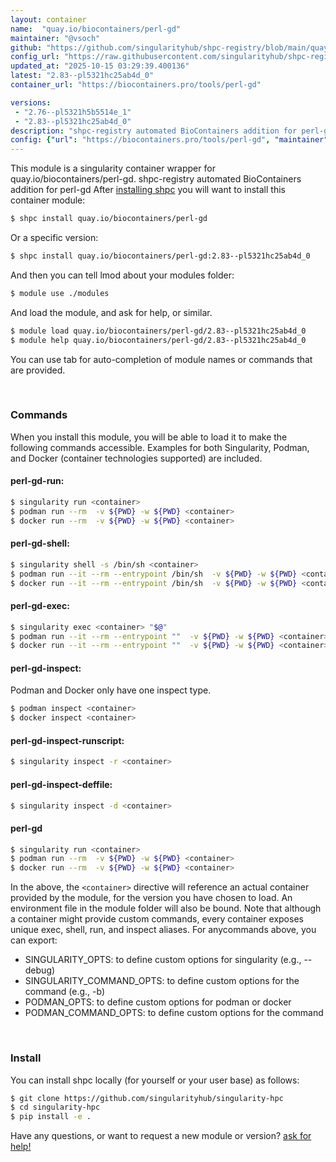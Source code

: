 ```yaml
---
layout: container
name:  "quay.io/biocontainers/perl-gd"
maintainer: "@vsoch"
github: "https://github.com/singularityhub/shpc-registry/blob/main/quay.io/biocontainers/perl-gd/container.yaml"
config_url: "https://raw.githubusercontent.com/singularityhub/shpc-registry/main/quay.io/biocontainers/perl-gd/container.yaml"
updated_at: "2025-10-15 03:29:39.400136"
latest: "2.83--pl5321hc25ab4d_0"
container_url: "https://biocontainers.pro/tools/perl-gd"

versions:
 - "2.76--pl5321h5b5514e_1"
 - "2.83--pl5321hc25ab4d_0"
description: "shpc-registry automated BioContainers addition for perl-gd"
config: {"url": "https://biocontainers.pro/tools/perl-gd", "maintainer": "@vsoch", "description": "shpc-registry automated BioContainers addition for perl-gd", "latest": {"2.83--pl5321hc25ab4d_0": "sha256:d5037c9b8b21154b198b8fa3d14f5aa717fbc5636af581bf76896fad8d585957"}, "tags": {"2.76--pl5321h5b5514e_1": "sha256:df5dae5c943b410f5b62a61ef67bcab6b4358f2fbafef8381b816a00e7276a3e", "2.83--pl5321hc25ab4d_0": "sha256:d5037c9b8b21154b198b8fa3d14f5aa717fbc5636af581bf76896fad8d585957"}, "docker": "quay.io/biocontainers/perl-gd"}
---
```


This module is a singularity container wrapper for quay.io/biocontainers/perl-gd.
shpc-registry automated BioContainers addition for perl-gd
After [installing shpc](#install) you will want to install this container module:


```bash
$ shpc install quay.io/biocontainers/perl-gd
```

Or a specific version:

```bash
$ shpc install quay.io/biocontainers/perl-gd:2.83--pl5321hc25ab4d_0
```

And then you can tell lmod about your modules folder:

```bash
$ module use ./modules
```

And load the module, and ask for help, or similar.

```bash
$ module load quay.io/biocontainers/perl-gd/2.83--pl5321hc25ab4d_0
$ module help quay.io/biocontainers/perl-gd/2.83--pl5321hc25ab4d_0
```

You can use tab for auto-completion of module names or commands that are provided.

<br>

### Commands

When you install this module, you will be able to load it to make the following commands accessible.
Examples for both Singularity, Podman, and Docker (container technologies supported) are included.

#### perl-gd-run:

```bash
$ singularity run <container>
$ podman run --rm  -v ${PWD} -w ${PWD} <container>
$ docker run --rm  -v ${PWD} -w ${PWD} <container>
```

#### perl-gd-shell:

```bash
$ singularity shell -s /bin/sh <container>
$ podman run --it --rm --entrypoint /bin/sh  -v ${PWD} -w ${PWD} <container>
$ docker run --it --rm --entrypoint /bin/sh  -v ${PWD} -w ${PWD} <container>
```

#### perl-gd-exec:

```bash
$ singularity exec <container> "$@"
$ podman run --it --rm --entrypoint ""  -v ${PWD} -w ${PWD} <container> "$@"
$ docker run --it --rm --entrypoint ""  -v ${PWD} -w ${PWD} <container> "$@"
```

#### perl-gd-inspect:

Podman and Docker only have one inspect type.

```bash
$ podman inspect <container>
$ docker inspect <container>
```

#### perl-gd-inspect-runscript:

```bash
$ singularity inspect -r <container>
```

#### perl-gd-inspect-deffile:

```bash
$ singularity inspect -d <container>
```



#### perl-gd

```bash
$ singularity run <container>
$ podman run --rm  -v ${PWD} -w ${PWD} <container>
$ docker run --rm  -v ${PWD} -w ${PWD} <container>
```


In the above, the `<container>` directive will reference an actual container provided
by the module, for the version you have chosen to load. An environment file in the
module folder will also be bound. Note that although a container
might provide custom commands, every container exposes unique exec, shell, run, and
inspect aliases. For anycommands above, you can export:

 - SINGULARITY_OPTS: to define custom options for singularity (e.g., --debug)
 - SINGULARITY_COMMAND_OPTS: to define custom options for the command (e.g., -b)
 - PODMAN_OPTS: to define custom options for podman or docker
 - PODMAN_COMMAND_OPTS: to define custom options for the command

<br>

### Install

You can install shpc locally (for yourself or your user base) as follows:

```bash
$ git clone https://github.com/singularityhub/singularity-hpc
$ cd singularity-hpc
$ pip install -e .
```

Have any questions, or want to request a new module or version? [ask for help!](https://github.com/singularityhub/singularity-hpc/issues)